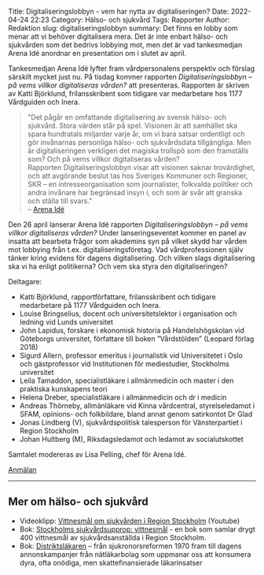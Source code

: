 Title: Digitaliseringslobbyn - vem har nytta av digitaliseringen?
Date: 2022-04-24 22:23
Category: Hälso- och sjukvård
Tags: Rapporter
Author: Redaktion
slug: digitaliseringslobbyn
summary: Det finns en lobby som menar att vi behöver digitalisera mera. Det är inte enbart hälso- och sjukvården som det bedrivs lobbying mot, men det är vad tankesmedjan Arena Idé anordnar en presentation om i slutet av april.

Tankesmedjan Arena Idé lyfter fram vårdpersonalens perspektiv och förslag särskilt mycket just nu. På tisdag kommer rapporten *Digitaliseringslobbyn – på vems villkor digitaliseras vården?* att presenteras. Rapporten är skriven av Katti Björklund, frilansskribent som tidigare var medarbetare hos 1177 Vårdguiden och Inera.

> "Det pågår en omfattande digitalisering av svensk hälso- och sjukvård. Stora värden står på spel. Visionen är att samhället ska spara hundratals miljarder varje år, om vi bara satsar ordentligt och gör invånarnas personliga hälso- och sjukvårdsdata tillgängliga. Men är digitaliseringen verkligen det magiska trollspö som den framställs som? Och på vems villkor digitaliseras vården?  
> Rapporten Digitaliseringslobbyn visar att visionen saknar trovärdighet, och att avgörande beslut tas hos Sveriges Kommuner och Regioner, SKR – en intresseorganisation som journalister, folkvalda politiker och andra invånare har begränsad insyn i, och som är svår att granska och ställa till svars."  
> – [Arena Idé](https://arenaide.se/kalender/digitaliseringslobbyn/)

Den 26 april lanserar Arena Idé rapporten *Digitaliseringslobbyn – på vems villkor digitaliseras vården?* Under lanseringseventet kommer en panel av insatta att bearbeta frågor som akademins syn på vilket skydd har vården mot lobbying från t.ex. digitaliseringsföretag. Vad vårdprofessionen själv tänker kring evidens för dagens digitalisering. Och vilken slags digitalisering ska vi ha enligt politikerna? Och vem ska styra den digitaliseringen?

Deltagare:

* Katti Björklund, rapportförfattare, frilansskribent och tidigare
medarbetare på 1177 Vårdguiden och Inera.
* Louise Bringselius, docent och universitetslektor i organisation och ledning vid Lunds universitet
* John Lapidus, forskare i ekonomisk historia på Handelshögskolan vid Göteborgs universitet, författare till boken ”Vårdstölden” (Leopard förlag 2018)
* Sigurd Allern, professor emeritus i journalistik vid Universitetet i Oslo och gästprofessor vid Institutionen för mediestudier, Stockholms universitet
* Leila Tamaddon, specialistläkare i allmänmedicin och master i den praktiska kunskapens teori
* Helena Dreber, specialistläkare i allmänmedicin och dr i medicin
* Andreas Thörneby, allmänläkare vid Kinna vårdcentral, styrelseledamot i SFAM, opinions- och folkbildare, bland annat genom satirkontot Dr Glad
* Jonas Lindberg (V), sjukvårdspolitisk talesperson för Vänsterpartiet i Region Stockholm
* Johan Hultberg (M), Riksdagsledamot och ledamot av socialutskottet

Samtalet modereras av Lisa Pelling, chef för Arena Idé.

[Anmälan](https://mailchi.mp/arenagruppen.se/digitaliseringslobbyn)

----
## Mer om hälso- och sjukvård
* Videoklipp: [Vittnesmål om sjukvården i Region Stockholm](https://www.youtube.com/watch?v=oiOHud72ISw&t=1106s) (Youtube)
* Bok: [Stockholms sjukvårdsupprop: vittnesmål](https://trinambai.se/bocker/vittnesmal/) - en bok som samlar drygt 400 vittnesmål av sjukvårdsanställda i Region Stockholm.
* Bok: [Distriktsläkaren](https://premissforlag.se/bocker/distriktslakaren/) – från sjukronorsreformen 1970 fram till dagens annonskampanjer från nätläkarbolag som uppmanar oss att konsumera dyra, ofta onödiga, men skattefinansierade läkarinsatser